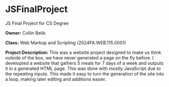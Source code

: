 # JSFinalProject
 JS Final Project for CS Degree

 __Owner:__ Collin Belik

__Class:__ Web Markup and Scripting (2024FA.WEB.115.0001)

 __Project Description:__  This was a website project designed to make us think outside of the box, we have never generated a page on the fly before.
 I developted a website that gathers 5 meals for 7 days of a week and outputs it in a generated HTML page.  This was done with mostly JavaScript due to 
 the repeating inputs.  This made it easy to turn the generation of the site into a loop, making later editing and additions easier.



